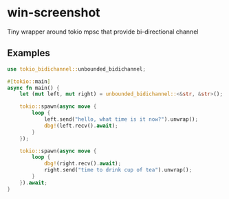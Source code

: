 # win-screenshot
Tiny wrapper around tokio mpsc that provide bi-directional channel

## Examples
```rust
use tokio_bidichannel::unbounded_bidichannel;

#[tokio::main]
async fn main() {
    let (mut left, mut right) = unbounded_bidichannel::<&str, &str>();

    tokio::spawn(async move {
        loop {
            left.send("hello, what time is it now?").unwrap();
            dbg!(left.recv().await);
        }
    });

    tokio::spawn(async move {
        loop {
            dbg!(right.recv().await);
            right.send("time to drink cup of tea").unwrap();
        }
    }).await;
}
```